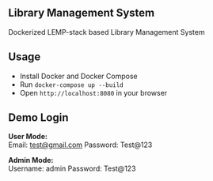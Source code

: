 Library Management System
---

Dockerized LEMP-stack based Library Management System

## Usage

* Install Docker and Docker Compose
* Run `docker-compose up --build`
* Open `http://localhost:8080` in your browser

## Demo Login

**User Mode:**  
Email: test@gmail.com
Password: Test@123

**Admin Mode:**  
Username: admin
Password: Test@123
